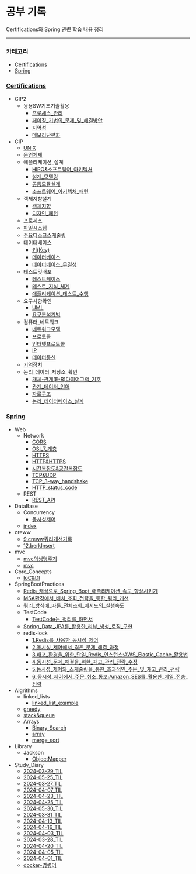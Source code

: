 # 공부 기록

Certifications와 Spring 관련 학습 내용 정리

---

### 카테고리
- [Certifications](./Certifications)
- [Spring](./Spring)

### [Certifications](./Certifications)
- CIP2
  - 응용SW기초기술활용
    - [프로세스_관리](./Certifications/CIP2/응용SW기초기술활용/프로세스_관리.md)
    - [페이징_기법의_문제_및_해결방안](./Certifications/CIP2/응용SW기초기술활용/페이징_기법의_문제_및_해결방안.md)
    - [지역성](./Certifications/CIP2/응용SW기초기술활용/지역성.md)
    - [메모리단편화](./Certifications/CIP2/응용SW기초기술활용/메모리단편화.md)
- CIP
  - [UNIX](./Certifications/CIP/UNIX.md)
  - [운영체제](./Certifications/CIP/운영체제.md)
  - 애플리케이션_설계
    - [HIPO&소프트웨어_아키텍처](./Certifications/CIP/애플리케이션_설계/HIPO&소프트웨어_아키텍처.md)
    - [설계_모델링](./Certifications/CIP/애플리케이션_설계/설계_모델링.md)
    - [공통모듈설계](./Certifications/CIP/애플리케이션_설계/공통모듈설계.md)
    - [소프트웨어_아키텍처_패턴](./Certifications/CIP/애플리케이션_설계/소프트웨어_아키텍처_패턴.md)
  - 객체지향설계
    - [객체지향](./Certifications/CIP/객체지향설계/객체지향.md)
    - [디자인_패턴](./Certifications/CIP/객체지향설계/디자인_패턴.md)
  - [프로세스](./Certifications/CIP/프로세스.md)
  - [파일시스템](./Certifications/CIP/파일시스템.md)
  - [주요디스크스케줄링](./Certifications/CIP/주요디스크스케줄링.md)
  - 데이터베이스
    - [키(Key)](./Certifications/CIP/데이터베이스/키(Key).md)
    - [데이터베이스](./Certifications/CIP/데이터베이스/데이터베이스.md)
    - [데이터베이스_무결성](./Certifications/CIP/데이터베이스/데이터베이스_무결성.md)
  - 테스트및배포
    - [테스트케이스](./Certifications/CIP/테스트및배포/테스트케이스.md)
    - [테스트_지식_체계](./Certifications/CIP/테스트및배포/테스트_지식_체계.md)
    - [애플리케이션_테스트_수행](./Certifications/CIP/테스트및배포/애플리케이션_테스트_수행.md)
  - 요구사항확인
    - [UML](./Certifications/CIP/요구사항확인/UML.md)
    - [요구분석기법](./Certifications/CIP/요구사항확인/요구분석기법.md)
  - 컴퓨터_네트워크
    - [네트워크모델](./Certifications/CIP/컴퓨터_네트워크/네트워크모델.md)
    - [프로토콜](./Certifications/CIP/컴퓨터_네트워크/프로토콜.md)
    - [인터넷프로토콜](./Certifications/CIP/컴퓨터_네트워크/인터넷프로토콜.md)
    - [IP](./Certifications/CIP/컴퓨터_네트워크/IP.md)
    - [데이터통신](./Certifications/CIP/컴퓨터_네트워크/데이터통신.md)
  - [기억장치](./Certifications/CIP/기억장치.md)
  - 논리_데이터_저장소_확인
    - [개체-관계(E-R)다이어그램_기호](./Certifications/CIP/논리_데이터_저장소_확인/개체-관계(E-R)다이어그램_기호.md)
    - [관계_데이터_언어](./Certifications/CIP/논리_데이터_저장소_확인/관계_데이터_언어.md)
    - [자료구조](./Certifications/CIP/논리_데이터_저장소_확인/자료구조.md)
    - [논리_데이터베이스_설계](./Certifications/CIP/논리_데이터_저장소_확인/논리_데이터베이스_설계.md)

### [Spring](./Spring)
- Web
  - Network
    - [CORS](./Spring/Web/Network/CORS.md)
    - [OSI_7_계층](./Spring/Web/Network/OSI_7_계층.md)
    - [HTTPS](./Spring/Web/Network/HTTPS.md)
    - [HTTP&HTTPS](./Spring/Web/Network/HTTP&HTTPS.md)
    - [시간복잡도&공간복잡도](./Spring/Web/Network/시간복잡도&공간복잡도.md)
    - [TCP&UDP](./Spring/Web/Network/TCP&UDP.md)
    - [TCP_3-way_handshake](./Spring/Web/Network/TCP_3-way_handshake.md)
    - [HTTP_status_code](./Spring/Web/Network/HTTP_status_code.md)
  - REST
    - [REST_API](./Spring/Web/REST/REST_API.md)
- DataBase
  - Concurrency
    - [동시성제어](./Spring/DataBase/Concurrency/동시성제어.md)
  - [index](./Spring/DataBase/index.md)
- creww
  - [9.creww쿼리개선기록](./Spring/creww/9.creww쿼리개선기록.md)
  - [12.berkInsert](./Spring/creww/12.berkInsert.md)
- mvc
  - [mvc의생명주기](./Spring/mvc/mvc의생명주기.md)
  - [mvc](./Spring/mvc/mvc.md)
- Core_Concepts
  - [IoC&DI](./Spring/Core_Concepts/IoC&DI.md)
- SpringBootPractices
  - [Redis_캐싱으로_Spring_Boot_애플리케이션_속도_향상시키기](./Spring/SpringBootPractices/Redis_캐싱으로_Spring_Boot_애플리케이션_속도_향상시키기.md)
  - [MSA환경에서_배치_조회_전략을_통한_쿼리_개선](./Spring/SpringBootPractices/MSA환경에서_배치_조회_전략을_통한_쿼리_개선.md)
  - [쿼리_방식에_따른_전체조회_메서드의_실행속도](./Spring/SpringBootPractices/쿼리_방식에_따른_전체조회_메서드의_실행속도.md)
  - TestCode
    - [TestCode는_정리를_하면서](./Spring/SpringBootPractices/TestCode/TestCode는_정리를_하면서.md)
  - [Spring_Data_JPA를_활용한_리뷰_생성_로직_구현](./Spring/SpringBootPractices/Spring_Data_JPA를_활용한_리뷰_생성_로직_구현.md)
  - redis-lock
    - [1.Redis를_사용한_동시성_제어](./Spring/SpringBootPractices/redis-lock/1.Redis를_사용한_동시성_제어.md)
    - [2.동시성_제어에서_겪은_문제_해결_과정](./Spring/SpringBootPractices/redis-lock/2.동시성_제어에서_겪은_문제_해결_과정.md)
    - [3.배포_환경을_위한_단일_Redis_인스턴스:AWS_Elastic_Cache_활용법](./Spring/SpringBootPractices/redis-lock/3.배포_환경을_위한_단일_Redis_인스턴스:AWS_Elastic_Cache_활용법.md)
    - [4.동시성_문제_해결을_위한_재고_관리_전략_수정](./Spring/SpringBootPractices/redis-lock/4.동시성_문제_해결을_위한_재고_관리_전략_수정.md)
    - [5.동시성_제어와_스케줄링을_통한_효과적인_주문_및_재고_관리_전략](./Spring/SpringBootPractices/redis-lock/5.동시성_제어와_스케줄링을_통한_효과적인_주문_및_재고_관리_전략.md)
    - [6_동시성_제어에서_주문_취소_통보:Amazon_SES를_활용한_메일_전송_전략](./Spring/SpringBootPractices/redis-lock/6%20동시성_제어에서_주문_취소_통보:Amazon_SES를_활용한_메일_전송_전략.md)
- Algrithms
  - linked_lists
    - [linked_list_example](./Spring/Algrithms/linked_lists/linked_list_example.md)
  - [greedy](./Spring/Algrithms/greedy.md)
  - [stack&queue](./Spring/Algrithms/stack&queue.md)
  - Arrays
    - [Binary_Search](./Spring/Algrithms/Arrays/Binary_Search.md)
    - [array](./Spring/Algrithms/Arrays/array.md)
    - [merge_sort](./Spring/Algrithms/Arrays/merge_sort.md)
- Library
  - Jackson
    - [ObjectMapper](./Spring/Library/Jackson/ObjectMapper.md)
- Study_Diary
  - [2024-03-29_TIL](./Spring/Study_Diary/2024-03-29%20TIL.md)
  - [2024-05-25_TIL](./Spring/Study_Diary/2024-05-25_TIL.md)
  - [2024-03-27_TIL](./Spring/Study_Diary/2024-03-27%20TIL.md)
  - [2024-04-07_TIL](./Spring/Study_Diary/2024-04-07_TIL.md)
  - [2024-04-23_TIL](./Spring/Study_Diary/2024-04-23_TIL.md)
  - [2024-04-25_TIL](./Spring/Study_Diary/2024-04-25_TIL.md)
  - [2024-05-30_TIL](./Spring/Study_Diary/2024-05-30_TIL.md)
  - [2024-03-31_TIL](./Spring/Study_Diary/2024-03-31%20TIL.md)
  - [2024-04-13_TIL](./Spring/Study_Diary/2024-04-13_TIL.md)
  - [2024-04-16_TIL](./Spring/Study_Diary/2024-04-16_TIL.md)
  - [2024-04-03_TIL](./Spring/Study_Diary/2024-04-03_TIL.md)
  - [2024-03-28_TIL](./Spring/Study_Diary/2024-03-28%20TIL.md)
  - [2024-04-20_TIL](./Spring/Study_Diary/2024-04-20_TIL.md)
  - [2024-04-05_TIL](./Spring/Study_Diary/2024-04-05_TIL.md)
  - [2024-04-01_TIL](./Spring/Study_Diary/2024-04-01%20TIL.md)
  - [docker-명령어](./Spring/Study_Diary/docker-명령어.md)

